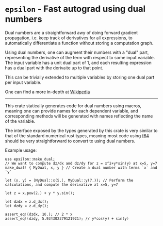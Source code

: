 # `epsilon` - Fast autograd using dual numbers

Dual numbers are a straightforward awy of doing forward gradient
propagation, i.e. keep track of derivatives for all expressions, to
automatically differentiate a function without storing a computation graph.

Using dual numbers, one can augment their numbers with a "dual" part,
representing the derivative of the term with respect to some input variable.
The input variable has a unit dual part of 1, and each resulting expression
has a dual part with the derivaite up to that point.

This can be trivially extended to multiple variables by storing one dual
part per input variable.

One can find a more in-depth at [Wikipedia](https://en.wikipedia.org/wiki/Dual_number)

---

This crate statically generates code for dual numbers using macros, meaning
one can provide names for each dependent variable, and corresponding
methods will be generated with names reflecting the name of the variable.

The interface exposed by the types generated by this crate is very similar
to that of the standard numerical rust types, meaning most code using
[f64](f64) should be very straightforward to convert to using dual numbers.

Example usage:

```
use epsilon::make_dual;
// We want to compute dz/dx and dz/dy for z = x^2+y*sin(y) at x=5, y=7
make_dual! { MyDual, x, y } // Create a dual number with terms `x` and `y`

let (x, y) = (MyDual::x(5.), MyDual::y(7.)); // Perform the calculations, and compute the derivative at x=5, y=7

let z = x.pow(2.) + y * y.sin();

let dzdx = z.d_dx();
let dzdy = z.d_dy();

assert_eq!(dzdx, 10.); // 2 * x
assert_eq!(dzdy, 5.934302379121921); // y*cos(y) + sin(y)
```
